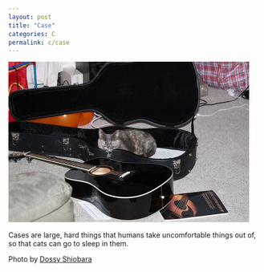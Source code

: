 ```yaml
---
layout: post
title: "Case"
categories: C
permalink: c/case
---
```


<img src="/images/c/case.jpg">

Cases are large, hard things that humans take uncomfortable things out of, so that cats can go to sleep in them.

Photo by <a href="http://www.flickr.com/photos/dossy/2897192914/">Dossy Shiobara</a>